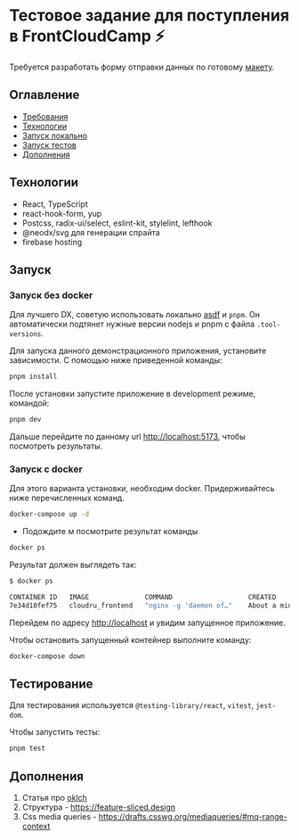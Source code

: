 # Тестовое задание для поступления в FrontCloudCamp ⚡️

Требуется разработать форму отправки данных по готовому [макету](https://www.figma.com/file/rzIp6awR6dGFVrcxcCEwzD/Untitled?type=design&node-id=0-1&t=90NCIZwzg7SIsdMb-0).

## Оглавление

* [Требования](https://github.com/FrontCloudCamp/test-assignment)
* [Технологии](#технологии)
* [Запуск локально](#запуск)
* [Запуск тестов](#тестирование)
* [Дополнения](#дополнения)

## Технологии

* React, TypeScript
* react-hook-form, yup
* Postcss, radix-ui/select, eslint-kit, stylelint, lefthook
* @neodx/svg для генерации спрайта
* firebase hosting

## Запуск

### Запуск без docker

Для лучшего DX, советую использовать локально [asdf](https://asdf-vm.com) и `pnpm`.
Он автоматически подтянет нужные версии nodejs и pnpm с файла `.tool-versions`.

Для запуска данного демонстрационного приложения, установите зависимости.
С помощью ниже приведенной команды:

```sh
pnpm install
```

После установки запустите приложение в development режиме, командой:

```sh
pnpm dev
```

Дальше перейдите по данному url <http://localhost:5173>, чтобы посмотреть результаты.

### Запуск с docker

Для этого варианта установки, необходим docker. Придерживайтесь ниже перечисленных команд.

```sh
docker-compose up -d
```

* Подождите м посмотрите результат команды

```sh
docker ps
```

Результат должен выглядеть так:

```bash
$ docker ps

CONTAINER ID   IMAGE              COMMAND                   CREATED              STATUS              PORTS                               NAMES
7e34d10fef75   cloudru_frontend   "nginx -g 'daemon of…"    About a minute ago   Up About a minute   0.0.0.0:80->80/tcp, :::80->80/tcp   frontend
```

Перейдем по адресу <http://localhost>  и увидим запущенное приложение.

Чтобы остановить запущенный контейнер выполните команду:

```sh
docker-compose down
```

## Тестирование

Для тестирования используется `@testing-library/react`, `vitest`, `jest-dom`.

Чтобы запустить тесты:

```sh
pnpm test
```

## Дополнения

1. Статья про [oklch](https://web-standards.ru/articles/oklch-in-css-why-quit-rgb-hsl/)
2. Структура - <https://feature-sliced.design>
3. Css media queries - <https://drafts.csswg.org/mediaqueries/#mq-range-context>
